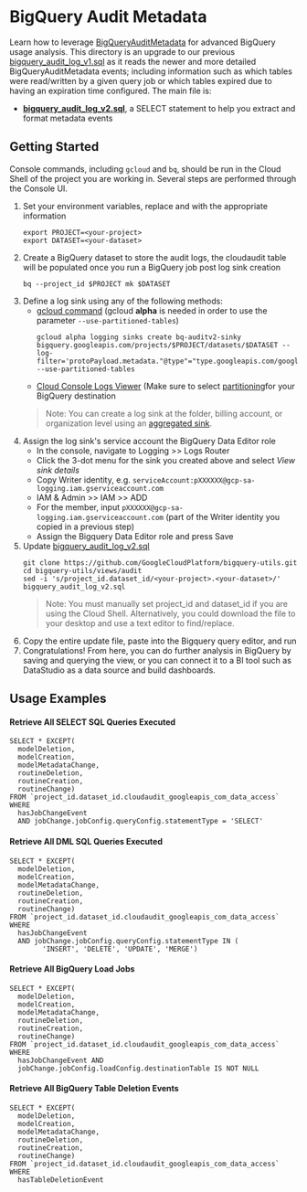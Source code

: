 # BigQuery Audit Metadata

Learn how to leverage [BigQueryAuditMetadata](https://cloud.google.com/bigquery/docs/reference/auditlogs/rest/Shared.Types/BigQueryAuditMetadata) for advanced BigQuery usage analysis. This directory is an upgrade to our previous [bigquery_audit_log_v1.sql](/views/audit/bigquery_audit_log_v1.sql) as it reads the newer and more detailed BigQueryAuditMetadata events; including information such as which tables were read/written by a given query job or which tables expired due to having an expiration time configured. The main file is: 
* __[bigquery_audit_log_v2.sql](/views/audit/bigquery_audit_log_v2.sql)__, a SELECT statement to help you extract and format metadata
events

## Getting Started

Console commands, including `gcloud` and `bq`,  should be run in the Cloud Shell of the project you are working in. Several steps are performed through the Console UI.

1.  Set your environment variables, replace <your-project> and <your-dataset> with the appropriate information
    ```
    export PROJECT=<your-project>
    export DATASET=<your-dataset>
    ```
2.  Create a BigQuery dataset to store the audit logs, the cloudaudit table will be populated once you run a BigQuery job post log sink creation  
    ```
    bq --project_id $PROJECT mk $DATASET
    ```  
3.  Define a log sink using any of the following methods:
    *   [gcloud command](https://cloud.google.com/bigquery/docs/reference/auditlogs#defining_a_bigquery_log_sink_using_gcloud) (gcloud **alpha** is needed in order to use the parameter `--use-partitioned-tables`)
        ```
        gcloud alpha logging sinks create bq-auditv2-sinky bigquery.googleapis.com/projects/$PROJECT/datasets/$DATASET --log-filter='protoPayload.metadata."@type"="type.googleapis.com/google.cloud.audit.BigQueryAuditMetadata"' --use-partitioned-tables
        ```  
    *   [Cloud Console Logs Viewer](https://cloud.google.com/logging/docs/export/configure_export_v2#dest-create) (Make sure to select [partitioning](https://cloud.google.com/logging/docs/export/bigquery#partition-tables)for your BigQuery destination
    > Note: You can create a log sink at the folder, billing account, or organization level using an [aggregated sink](https://cloud.google.com/logging/docs/export/aggregated_sinks#creating_an_aggregated_sink).
4.  Assign the log sink's service account the BigQuery Data Editor role
    * In the console, navigate to Logging >> Logs Router 
    * Click the 3-dot menu for the sink you created above and select *View sink details*
    * Copy Writer identity, e.g. `serviceAccount:pXXXXXX@gcp-sa-logging.iam.gserviceaccount.com`
    * IAM & Admin >> IAM >> ADD 
    * For the member, input `pXXXXXX@gcp-sa-logging.iam.gserviceaccount.com` (part of the Writer identity you copied in a previous step)
    * Assign the Bigquery Data Editor role and press Save
5.  Update [bigquery_audit_log_v2.sql](/views/audit/bigquery_audit_log_v2.sql)
    ```
    git clone https://github.com/GoogleCloudPlatform/bigquery-utils.git
    cd bigquery-utils/views/audit
    sed -i 's/project_id.dataset_id/<your-project>.<your-dataset>/' bigquery_audit_log_v2.sql
    ```
    > Note: You must manually set project_id and dataset_id if you are using the Cloud Shell. Alternatively, you could download the file to your desktop and use a text editor to find/replace.
6.  Copy the entire update file, paste into the Bigquery query editor, and run
7.  Congratulations! From here, you can do further analysis in BigQuery by saving and querying the view, or you can connect it to a BI tool such as DataStudio as a data source and build dashboards.
    
## Usage Examples

#### Retrieve All SELECT SQL Queries Executed 
  ```  
  SELECT * EXCEPT(
    modelDeletion,
    modelCreation,
    modelMetadataChange,
    routineDeletion,
    routineCreation,
    routineChange)
  FROM `project_id.dataset_id.cloudaudit_googleapis_com_data_access`
  WHERE 
    hasJobChangeEvent
    AND jobChange.jobConfig.queryConfig.statementType = 'SELECT'
  ``` 
  
#### Retrieve All DML SQL Queries Executed 
  ```  
  SELECT * EXCEPT(
    modelDeletion,
    modelCreation,
    modelMetadataChange,
    routineDeletion,
    routineCreation,
    routineChange)
  FROM `project_id.dataset_id.cloudaudit_googleapis_com_data_access`
  WHERE 
    hasJobChangeEvent
    AND jobChange.jobConfig.queryConfig.statementType IN (
          'INSERT', 'DELETE', 'UPDATE', 'MERGE')
  ``` 
  
#### Retrieve All BigQuery Load Jobs
  ```
  SELECT * EXCEPT(
    modelDeletion,
    modelCreation,
    modelMetadataChange,
    routineDeletion,
    routineCreation,
    routineChange)
  FROM `project_id.dataset_id.cloudaudit_googleapis_com_data_access`
  WHERE 
    hasJobChangeEvent AND 
    jobChange.jobConfig.loadConfig.destinationTable IS NOT NULL
  ```
  
#### Retrieve All BigQuery Table Deletion Events
  ```
  SELECT * EXCEPT(
    modelDeletion,
    modelCreation,
    modelMetadataChange,
    routineDeletion,
    routineCreation,
    routineChange)
  FROM `project_id.dataset_id.cloudaudit_googleapis_com_data_access`
  WHERE 
    hasTableDeletionEvent
  ```
